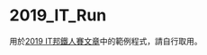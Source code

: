 # 2019_IT_Run
用於[2019 IT邦鐵人賽文章](https://ithelp.ithome.com.tw/users/20102269/ironman/1964)中的範例程式，請自行取用。

